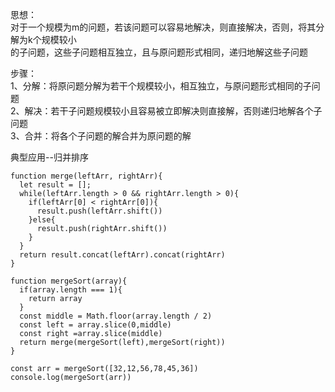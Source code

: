 思想：   
对于一个规模为m的问题，若该问题可以容易地解决，则直接解决，否则，将其分解为k个规模较小   
的子问题，这些子问题相互独立，且与原问题形式相同，递归地解这些子问题   
  
步骤：  
1、分解：将原问题分解为若干个规模较小，相互独立，与原问题形式相同的子问题   
2、解决：若干子问题规模较小且容易被立即解决则直接解，否则递归地解各个子问题   
3、合并：将各个子问题的解合并为原问题的解   
   
典型应用--归并排序   
```
function merge(leftArr, rightArr){   
  let result = [];   
  while(leftArr.length > 0 && rightArr.length > 0){  
    if(leftArr[0] < rightArr[0]){  
      result.push(leftArr.shift())   
    }else{   
      result.push(rightArr.shift())   
    }  
  }   
  return result.concat(leftArr).concat(rightArr)   
}  
  
function mergeSort(array){   
  if(array.length === 1){  
    return array  
  }  
  const middle = Math.floor(array.length / 2)  
  const left = array.slice(0,middle)  
  const right =array.slice(middle)   
  return merge(mergeSort(left),mergeSort(right))  
}  
  
const arr = mergeSort([32,12,56,78,45,36])  
console.log(mergeSort(arr))  
```